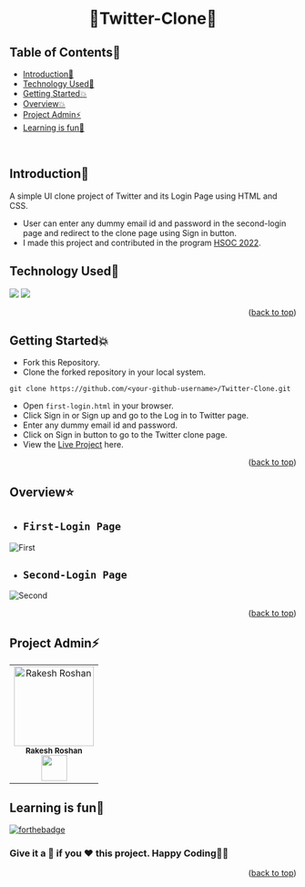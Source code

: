 # <p align="center">🔄Twitter-Clone🔄</p>

<!-- --------------------------------------------------------------------------------------------------------------------------------------------------------- -->

<div id="top"></div>

<h2>Table of Contents🧾</h2>

- [Introduction📌](#introduction)
- [Technology Used🚀](#technology-used)
- [Getting Started💥](#getting-started)
- [Overview💥](#overview)
- [Project Admin⚡](#project-admin)
- [Learning is fun🧡](#learning-is-fun)
<br>

<!-- --------------------------------------------------------------------------------------------------------------------------------------------------------- -->

<h2>Introduction📌</h2>

A simple UI clone project of Twitter and its Login Page using HTML and CSS.
- User can enter any dummy email id and password in the second-login page and redirect to the clone page using Sign in button.
- I made this project and contributed in the program [HSOC 2022](https://soc.hackclubrait.co/).

<!-- --------------------------------------------------------------------------------------------------------------------------------------------------------- -->

<h2>Technology Used🚀</h2>

<p>
  <a href="https://www.w3schools.com/html/"> <img src="https://img.icons8.com/color/70/000000/html-5--v1.png"/></a>
  <a href="https://www.w3schools.com/css/"> <img src="https://img.icons8.com/color/70/000000/css3.png"/></a>
</p>
<p align="right">(<a href="#top">back to top</a>)</p>

<!-- --------------------------------------------------------------------------------------------------------------------------------------------------------- -->

<h2>Getting Started💥</h2>

- Fork this Repository.
- Clone the forked repository in your local system.
```
git clone https://github.com/<your-github-username>/Twitter-Clone.git
```
- Open `first-login.html` in your browser.
- Click Sign in or Sign up and go to the Log in to Twitter page.
- Enter any dummy email id and password.
- Click on Sign in button to go to the Twitter clone page.
- View the [Live Project](https://rakesh9100.github.io/Twitter-Clone/) here.
<p align="right">(<a href="#top">back to top</a>)</p>

<!-- --------------------------------------------------------------------------------------------------------------------------------------------------------- -->

<h2>Overview⭐</h2>

- ## `First-Login Page`
![First](https://user-images.githubusercontent.com/73993775/189761715-cf617330-94b6-46c6-bc7e-40abf3512150.png)
- ## `Second-Login Page`
![Second](https://user-images.githubusercontent.com/73993775/189761742-ed24a55f-1bf1-4754-8e21-20c6fbd8c50e.png)
<p align="right">(<a href="#top">back to top</a>)</p>

<!-- --------------------------------------------------------------------------------------------------------------------------------------------------------- -->

<h2>Project Admin⚡</h2>

<table>
<tr>
<td align="center">
<a href="https://github.com/Rakesh9100/"><img src="https://avatars.githubusercontent.com/u/73993775?v=4" height="140px" width="140px" alt="Rakesh Roshan"></a><br><sub><b>Rakesh Roshan</b><br><a href="https://www.linkedin.com/in/rakesh-roshan-9100/"><img src="https://github-production-user-asset-6210df.s3.amazonaws.com/73993775/278833250-adb040ea-e3ef-446e-bcd4-3e8d7d4c0176.png" width="45px" height="45px"></a></sub>
</td>
</tr>
</table>

<!-- --------------------------------------------------------------------------------------------------------------------------------------------------------- -->

<h2>Learning is fun🧡</h2>

[![forthebadge](https://forthebadge.com/images/badges/built-with-love.svg)](https://forthebadge.com)
<h3>Give it a 🌟 if you ❤ this project. Happy Coding👨‍💻</h3>
<p align="right">(<a href="#top">back to top</a>)</p>
